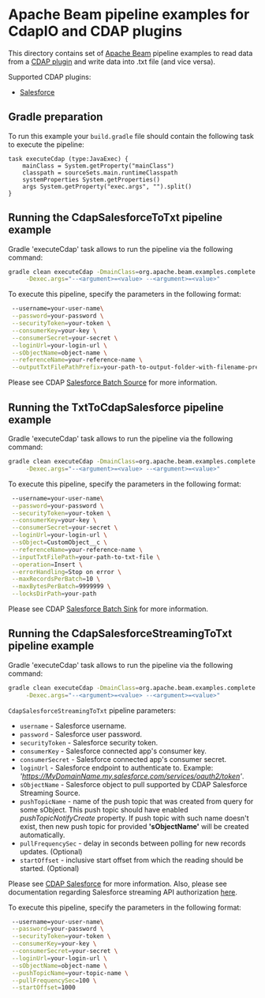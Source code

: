 <!--
    Licensed to the Apache Software Foundation (ASF) under one
    or more contributor license agreements.  See the NOTICE file
    distributed with this work for additional information
    regarding copyright ownership.  The ASF licenses this file
    to you under the Apache License, Version 2.0 (the
    "License"); you may not use this file except in compliance
    with the License.  You may obtain a copy of the License at
      http://www.apache.org/licenses/LICENSE-2.0
    Unless required by applicable law or agreed to in writing,
    software distributed under the License is distributed on an
    "AS IS" BASIS, WITHOUT WARRANTIES OR CONDITIONS OF ANY
    KIND, either express or implied.  See the License for the
    specific language governing permissions and limitations
    under the License.
-->

# Apache Beam pipeline examples for CdapIO and CDAP plugins

This directory contains set of [Apache Beam](https://beam.apache.org/) pipeline examples to read data
from a [CDAP plugin](https://github.com/data-integrations) and write data into .txt file (and vice versa).

Supported CDAP plugins:
- [Salesforce](https://github.com/data-integrations/salesforce)

## Gradle preparation

To run this example your `build.gradle` file should contain the following task to execute the pipeline:

```
task executeCdap (type:JavaExec) {
    mainClass = System.getProperty("mainClass")
    classpath = sourceSets.main.runtimeClasspath
    systemProperties System.getProperties()
    args System.getProperty("exec.args", "").split()
}
```

## Running the CdapSalesforceToTxt pipeline example

Gradle 'executeCdap' task allows to run the pipeline via the following command:

```bash
gradle clean executeCdap -DmainClass=org.apache.beam.examples.complete.cdap.CdapSalesforceToTxt \
     -Dexec.args="--<argument>=<value> --<argument>=<value>"
```

To execute this pipeline, specify the parameters in the following format:

```bash
 --username=your-user-name\
 --password=your-password \
 --securityToken=your-token \
 --consumerKey=your-key \
 --consumerSecret=your-secret \
 --loginUrl=your-login-url \
 --sObjectName=object-name \
 --referenceName=your-reference-name \
 --outputTxtFilePathPrefix=your-path-to-output-folder-with-filename-prefix
```

Please see CDAP [Salesforce Batch Source](https://github.com/data-integrations/servicenow-plugins/blob/develop/docs/ServiceNow-batchsource.md) for more information.

## Running the TxtToCdapSalesforce pipeline example

Gradle 'executeCdap' task allows to run the pipeline via the following command:

```bash
gradle clean executeCdap -DmainClass=org.apache.beam.examples.complete.cdap.TxtToCdapSalesforce \
     -Dexec.args="--<argument>=<value> --<argument>=<value>"
```

To execute this pipeline, specify the parameters in the following format:

```bash
 --username=your-user-name\
 --password=your-password \
 --securityToken=your-token \
 --consumerKey=your-key \
 --consumerSecret=your-secret \
 --loginUrl=your-login-url \
 --sObject=CustomObject__c \
 --referenceName=your-reference-name \
 --inputTxtFilePath=your-path-to-txt-file \
 --operation=Insert \
 --errorHandling=Stop on error \
 --maxRecordsPerBatch=10 \
 --maxBytesPerBatch=9999999 \
 --locksDirPath=your-path
```
Please see CDAP [Salesforce Batch Sink](https://github.com/data-integrations/salesforce/blob/develop/docs/Salesforce-batchsink.md) for more information.

## Running the CdapSalesforceStreamingToTxt pipeline example

Gradle 'executeCdap' task allows to run the pipeline via the following command:

```bash
gradle clean executeCdap -DmainClass=org.apache.beam.examples.complete.cdap.CdapSalesforceStreamingToTxt \
     -Dexec.args="--<argument>=<value> --<argument>=<value>"
```

`CdapSalesforceStreamingToTxt` pipeline parameters:
- `username` - Salesforce username.
- `password` - Salesforce user password.
- `securityToken` - Salesforce security token.
- `consumerKey` - Salesforce connected app's consumer key.
- `consumerSecret` - Salesforce connected app's consumer secret.
- `loginUrl` - Salesforce endpoint to authenticate to. Example: *'https://MyDomainName.my.salesforce.com/services/oauth2/token'*.
- `sObjectName` - Salesforce object to pull supported by CDAP Salesforce Streaming Source.
- `pushTopicName` - name of the push topic that was created from query for some sObject. This push topic should have enabled *pushTopicNotifyCreate* property.
  If push topic with such name doesn't exist, then new push topic for provided **'sObjectName'** will be created automatically.
- `pullFrequencySec` - delay in seconds between polling for new records updates. (Optional)
- `startOffset` - inclusive start offset from which the reading should be started. (Optional)

Please see [CDAP Salesforce](https://github.com/data-integrations/salesforce) for more information.
Also, please see documentation regarding Salesforce streaming API authorization [here](https://developer.salesforce.com/docs/atlas.en-us.api_streaming.meta/api_streaming/code_sample_auth_oauth.htm).

To execute this pipeline, specify the parameters in the following format:

```bash
 --username=your-user-name\
 --password=your-password \
 --securityToken=your-token \
 --consumerKey=your-key \
 --consumerSecret=your-secret \
 --loginUrl=your-login-url \
 --sObjectName=object-name \
 --pushTopicName=your-topic-name \
 --pullFrequencySec=100 \
 --startOffset=1000
```
